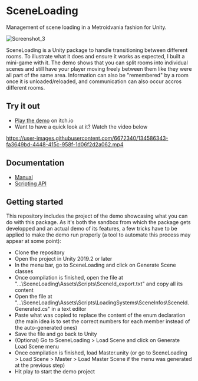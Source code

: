 # SceneLoading
Management of scene loading in a Metroidvania fashion for Unity.

![Screenshot_3](https://user-images.githubusercontent.com/6672340/130272738-47b7f27e-a3ac-4646-88fd-280b16849643.png)

SceneLoading is a Unity package to handle transitioning between different rooms. To illustrate what it does and ensure it works as expected, I built a mini-game with it. The demo shows that you can split rooms into individual scenes and still have your player moving freely between them like they were all part of the same area. Information can also be "remembered" by a room once it is unloaded/reloaded, and communication can also occur accros different rooms. 



## Try it out
- [Play the demo](https://supervalou.itch.io/sceneloading-demo) on itch.io
- Want to have a quick look at it? Watch the video below

https://user-images.githubusercontent.com/6672340/134586343-fa3649bd-4448-415c-958f-1d06f2d2a062.mp4





## Documentation
- [Manual](https://supervalou.github.io/SceneLoading/manual/Concepts.html)
- [Scripting API](https://supervalou.github.io/SceneLoading/api/Assets.Scripts.LoadingSystems.SceneLoadings.SceneLoadingSystem.html)

## Getting started

This repository includes the project of the demo showcasing what you can do with this package. As it's both the sandbox from which the package gets developped and an actual demo of its features, a few tricks have to be applied to make the demo run properly (a tool to automate this process may appear at some point):
- Clone the repository
- Open the project in Unity 2019.2 or later
- In the menu bar, go to SceneLoading and click on Generate Scene classes
- Once compilation is finished, open the file at "...\SceneLoading\Assets\Scripts\SceneId_export.txt" and copy all its content
- Open the file at "...\SceneLoading\Assets\Scripts\LoadingSystems\SceneInfos\SceneId.Generated.cs" in a text editor
- Paste what was copied to replace the content of the enum declaration (the main idea is to set the correct numbers for each member instead of the auto-generated ones)
- Save the file and go back to Unity
- (Optional) Go to SceneLoading > Load Scene and click on Generate Load Scene menu
- Once compilation is finished, load Master.unity (or go to SceneLoading > Load Scene > Master > Load Master Scene if the menu was generated at the previous step)
- Hit play to start the demo project
